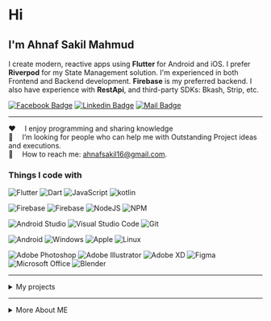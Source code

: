 # Hi

## I'm Ahnaf Sakil Mahmud

I create modern, reactive apps using **Flutter** for Android and iOS. I prefer **Riverpod** for my State Management solution. I'm experienced in both Frontend and Backend development. **Firebase** is my preferred backend. I also have experience with **RestApi**, and third-party SDKs: Bkash, Strip, etc.

[![Facebook Badge](https://img.shields.io/badge/Facebook-1877F2?style=for-the-badge&logo=facebook&logoColor=white)](https://www.facebook.com/ahnaf.coom/)
[![Linkedin Badge](https://img.shields.io/badge/LinkedIn-0077B5?style=for-the-badge&logo=linkedin&logoColor=white)](https://www.linkedin.com/in/ahnaf-sakil-8b008622b)
[![Mail Badge](https://img.shields.io/badge/Gmail-D14836?style=for-the-badge&logo=gmail&logoColor=white)](mailto:ahnafsakil16@gmail.com)

---

:hearts: &emsp;I enjoy programming and sharing knowledge \
🤔 &emsp;I’m looking for people who can help me with Outstanding Project ideas and executions.\
:e-mail: &emsp;How to reach me: ahnafsakil16@gmail.com.

### Things I code with

![Flutter](https://img.shields.io/badge/Flutter-%2302569B.svg?style=for-the-badge&logo=Flutter&logoColor=white)
![Dart](https://img.shields.io/badge/dart-%230175C2.svg?style=for-the-badge&logo=dart&logoColor=white)
![JavaScript](https://img.shields.io/badge/javascript-%23323330.svg?style=for-the-badge&logo=javascript&logoColor=%23F7DF1E)
![kotlin](https://img.shields.io/badge/kotlin-7F52FF.svg?style=for-the-badge&logo=kotlin&logoColor=white)

![Firebase](https://img.shields.io/badge/firebase-%23039BE5.svg?style=for-the-badge&logo=firebase)
![Firebase](https://img.shields.io/badge/Appwrite-%23039BE5.svg?style=for-the-badge&logo=Appwrite&logoColor=white)
![NodeJS](https://img.shields.io/badge/node.js-6DA55F?style=for-the-badge&logo=node.js&logoColor=white)
![NPM](https://img.shields.io/badge/NPM-%23CB3837.svg?style=for-the-badge&logo=npm&logoColor=white)

![Android Studio](https://img.shields.io/badge/Android%20Studio-3DDC84.svg?style=for-the-badge&logo=android-studio&logoColor=white)
![Visual Studio Code](https://img.shields.io/badge/Visual%20Studio%20Code-0078d7.svg?style=for-the-badge&logo=visual-studio-code&logoColor=white)
![Git](https://img.shields.io/badge/git-%23F05033.svg?style=for-the-badge&logo=git&logoColor=white)

![Android](https://img.shields.io/badge/Android-3DDC84?style=for-the-badge&logo=android&logoColor=white)
![Windows](https://img.shields.io/badge/Windows-0078D6?style=for-the-badge&logo=windows&logoColor=white)
![Apple](https://img.shields.io/badge/iOS-000000?style=for-the-badge&logo=Apple&logoColor=white)
![Linux](https://img.shields.io/badge/Linux-FCC624?style=for-the-badge&logo=linux&logoColor=black)

![Adobe Photoshop](https://img.shields.io/badge/adobe%20photoshop-%2331a8ff.svg?style=for-the-badge&logo=adobe%20photoshop&logoColor=white)
![Adobe Illustrator](https://img.shields.io/badge/adobe%20illustrator-%23ff9a00.svg?style=for-the-badge&logo=adobe%20illustrator&logoColor=white)
![Adobe XD](https://img.shields.io/badge/Adobe%20XD-470137?style=for-the-badge&logo=Adobe%20XD&logoColor=#FF61F6)
![Figma](https://img.shields.io/badge/figma-%23F24E1E.svg?style=for-the-badge&logo=figma&logoColor=white)
![Microsoft Office](https://img.shields.io/badge/Microsoft_Office-B7472A?style=for-the-badge&logo=microsoft-office&logoColor=white)
![Blender](https://img.shields.io/badge/Blender-e37200.svg?style=for-the-badge&logo=Blender&logoColor=white)

---

<details>
<summary>
<h> My projects</h>
</summary>

<h2> GNG Online Shopping App
<a href="https://play.google.com/store/apps/details?id=com.gng.android"> <img src="https://static.wikia.nocookie.net/google/images/2/24/Play_Store.png/revision/latest?cb=20221106121609" alt="gng" width =20></a>
</h2>

<img src="https://play-lh.googleusercontent.com/Zz5cN3ukbXYOPijn28zhn94VXlwMFP868cOftvkjSJWv_BJ9-2Uachu3CICgLztYzwY=s48-rw" alt="gng">

<h2> KRY INTERNATIONAL
<a href="https://play.google.com/store/apps/details?id=com.kry.intl"> <img src="https://static.wikia.nocookie.net/google/images/2/24/Play_Store.png/revision/latest?cb=20221106121609" alt="gng" width =20></a>
</h2>

<img src="https://play-lh.googleusercontent.com/7x7ipa-QON2B0oruutqcOjwmLLhELZSnIzAKoplbRMQ7oeaHzJFXEtKRD92T5P4mRo0=w240-h480-rw" alt="kry"  width =50>

<h2> Merchant Panel
<a href="https://github.com/Ahnaf16/merchant_panel"> <img src="https://github.githubassets.com/images/modules/logos_page/GitHub-Mark.png" alt="gng" width =25></a>
</h2>

<img src="https://github.com/Ahnaf16/merchant_panel/blob/main/assets/logo/logo_l.png?raw=true" alt="kry"  width =150>

</details>

---

<details>
<summary>
More About ME
</summary>
<br>

![Most Used Language](https://github-readme-stats.vercel.app/api/top-langs?username=Ahnaf16&show_icons=true&layout=compact&exclude_repo=ahnaf16.github.io,admin_panal)

![Ahnaf Sakil's github stats](https://github-readme-stats.vercel.app/api?username=Ahnaf16&show_icons=true&count_private=true&theme=city_lights )

![streak](https://github-readme-streak-stats.herokuapp.com/?user=Ahnaf16)

</details>
